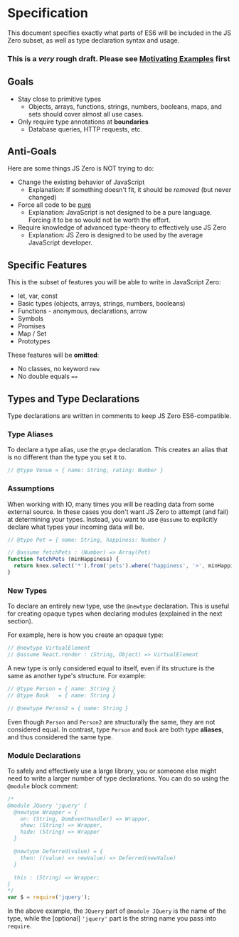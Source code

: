 # Specification

This document specifies exactly what parts of ES6 will be included in the JS Zero subset, as well as type declaration syntax and usage.

### This is a *very* rough draft. Please see [Motivating Examples](/examples) first

## Goals

- Stay close to primitive types
  - Objects, arrays, functions, strings, numbers, booleans, maps, and sets should cover almost all use cases.
- Only require type annotations at **boundaries**
  - Database queries, HTTP requests, etc.

## Anti-Goals

Here are some things JS Zero is NOT trying to do:

- Change the existing behavior of JavaScript
  - Explanation: If something doesn't fit, it should be *removed* (but never changed)
- Force all code to be [pure](http://www.sitepoint.com/functional-programming-pure-functions/)
  - Explanation: JavaScript is not designed to be a pure language. Forcing it to be so would not be worth the effort.
- Require knowledge of advanced type-theory to effectively use JS Zero
  - Explanation: JS Zero is designed to be used by the average JavaScript developer.

## Specific Features

This is the subset of features you will be able to write in JavaScript Zero:

- let, var, const
- Basic types (objects, arrays, strings, numbers, booleans)
- Functions - anonymous, declarations, arrow
- Symbols
- Promises
- Map / Set
- Prototypes

These features will be **omitted**:

- No classes, no keyword `new`
- No double equals `==`

## Types and Type Declarations

Type declarations are written in comments to keep JS Zero ES6-compatible.

### Type Aliases

To declare a type alias, use the `@type` declaration. This creates an alias that is no different than the type you set it to.

```javascript
// @type Venue = { name: String, rating: Number }
```

### Assumptions

When working with IO, many times you will be reading data from some external source. In these cases you don't want JS Zero to attempt (and fail) at determining your types. Instead, you want to use `@assume` to explicitly declare what types your incoming data will be.

```javascript
// @type Pet = { name: String, happiness: Number }

// @assume fetchPets : (Number) => Array(Pet)
function fetchPets (minHappiness) {
  return knex.select('*').from('pets').where('happiness', '>', minHappiness)
}
```

### New Types

To declare an entirely new type, use the `@newtype` declaration. This is useful for creating opaque types when declaring modules (explained in the next section).

For example, here is how you create an opaque type:

```javascript
// @newtype VirtualElement
// @assume React.render : (String, Object) => VirtualElement
```

A new type is only considered equal to itself, even if its structure is the same as another type's structure. For example:

```javascript
// @type Person = { name: String }
// @type Book   = { name: String }

// @newtype Person2 = { name: String }
```

Even though `Person` and `Person2` are structurally the same, they are not considered equal. In contrast, type `Person` and `Book` are both type **aliases**, and thus considered the same type.

### Module Declarations

To safely and effectively use a large library, you or someone else might need to write a larger number of type declarations. You can do so using the `@module` block comment:

```javascript
/*
@module JQuery 'jquery' {
  @newtype Wrapper = {
    on: (String, DomEventHandler) => Wrapper,
    show: (String) => Wrapper,
    hide: (String) => Wrapper
  }

  @newtype Deferred(value) = {
    then: ((value) => newValue) => Deferred(newValue)
  }

  this : (String) => Wrapper;
}
*/
var $ = require('jquery');
```

In the above example, the `JQuery` part of `@module JQuery` is the name of the type, while the [optional] `'jquery'` part is the string name you pass into `require`.
